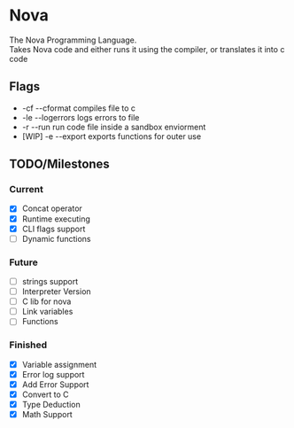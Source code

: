 # Nova
The Nova Programming Language.<br>
Takes Nova code and either runs it using the compiler, or translates it into c code
## Flags
- -cf --cformat compiles file to c
- -le --logerrors logs errors to file
- -r --run run code file inside a sandbox enviorment
- [WIP] -e --export exports functions for outer use


## TODO/Milestones
### Current
- [x] Concat operator
- [x] Runtime executing
- [x] CLI flags support
- [ ] Dynamic functions
### Future
- [ ] strings support
- [ ] Interpreter Version
- [ ] C lib for nova
- [ ] Link variables
- [ ] Functions

### Finished
- [x] Variable assignment
- [x] Error log support
- [x] Add Error Support
- [x] Convert to C
- [x] Type Deduction
- [x] Math Support
